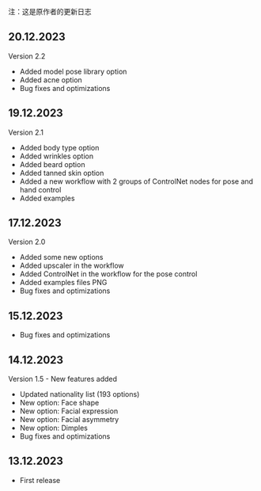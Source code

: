 注：这是原作者的更新日志


## 20.12.2023

Version 2.2

- Added model pose library option
- Added acne option
- Bug fixes and optimizations

## 19.12.2023

Version 2.1

- Added body type option
- Added wrinkles option
- Added beard option
- Added tanned skin option
- Added a new workflow with 2 groups of ControlNet nodes for pose and hand control
- Added examples

## 17.12.2023

Version 2.0

- Added some new options
- Added upscaler in the workflow
- Added ControlNet in the workflow for the pose control
- Added examples files PNG
- Bug fixes and optimizations

## 15.12.2023

- Bug fixes and optimizations

## 14.12.2023

Version 1.5 - New features added

- Updated nationality list (193 options)
- New option: Face shape
- New option: Facial expression
- New option: Facial asymmetry
- New option: Dimples
- Bug fixes and optimizations

## 13.12.2023

- First release
